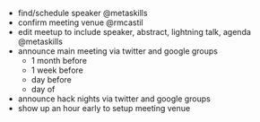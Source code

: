 * find/schedule speaker @metaskills
* confirm meeting venue @rmcastil
* edit meetup to include speaker, abstract, lightning talk, agenda @metaskills
* announce main meeting via twitter and google groups 
  * 1 month before
  * 1 week before
  * day before
  * day of
* announce hack nights via twitter and google groups
* show up an hour early to setup meeting venue
